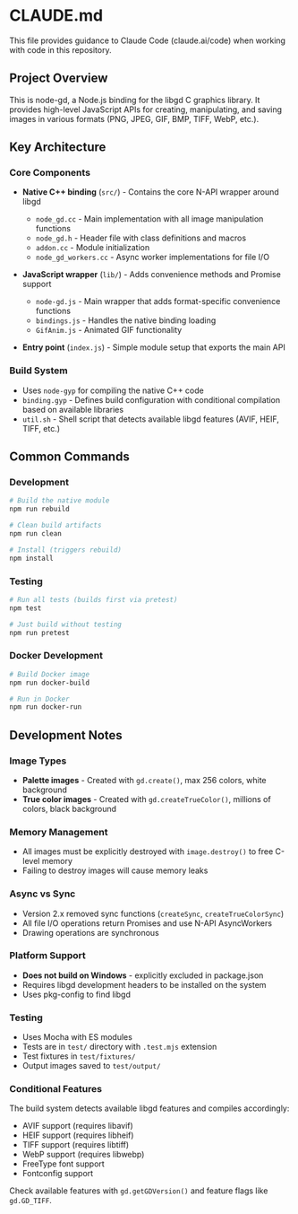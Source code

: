 # CLAUDE.md

This file provides guidance to Claude Code (claude.ai/code) when working with code in this repository.

## Project Overview

This is node-gd, a Node.js binding for the libgd C graphics library. It provides high-level JavaScript APIs for creating, manipulating, and saving images in various formats (PNG, JPEG, GIF, BMP, TIFF, WebP, etc.).

## Key Architecture

### Core Components

- **Native C++ binding** (`src/`) - Contains the core N-API wrapper around libgd
  - `node_gd.cc` - Main implementation with all image manipulation functions
  - `node_gd.h` - Header file with class definitions and macros
  - `addon.cc` - Module initialization
  - `node_gd_workers.cc` - Async worker implementations for file I/O

- **JavaScript wrapper** (`lib/`) - Adds convenience methods and Promise support
  - `node-gd.js` - Main wrapper that adds format-specific convenience functions
  - `bindings.js` - Handles the native binding loading
  - `GifAnim.js` - Animated GIF functionality

- **Entry point** (`index.js`) - Simple module setup that exports the main API

### Build System

- Uses `node-gyp` for compiling the native C++ code
- `binding.gyp` - Defines build configuration with conditional compilation based on available libraries
- `util.sh` - Shell script that detects available libgd features (AVIF, HEIF, TIFF, etc.)

## Common Commands

### Development
```bash
# Build the native module
npm run rebuild

# Clean build artifacts
npm run clean

# Install (triggers rebuild)
npm install
```

### Testing
```bash
# Run all tests (builds first via pretest)
npm test

# Just build without testing
npm run pretest
```

### Docker Development
```bash
# Build Docker image
npm run docker-build

# Run in Docker
npm run docker-run
```

## Development Notes

### Image Types
- **Palette images** - Created with `gd.create()`, max 256 colors, white background
- **True color images** - Created with `gd.createTrueColor()`, millions of colors, black background

### Memory Management
- All images must be explicitly destroyed with `image.destroy()` to free C-level memory
- Failing to destroy images will cause memory leaks

### Async vs Sync
- Version 2.x removed sync functions (`createSync`, `createTrueColorSync`)
- All file I/O operations return Promises and use N-API AsyncWorkers
- Drawing operations are synchronous

### Platform Support
- **Does not build on Windows** - explicitly excluded in package.json
- Requires libgd development headers to be installed on the system
- Uses pkg-config to find libgd

### Testing
- Uses Mocha with ES modules
- Tests are in `test/` directory with `.test.mjs` extension
- Test fixtures in `test/fixtures/`
- Output images saved to `test/output/`

### Conditional Features
The build system detects available libgd features and compiles accordingly:
- AVIF support (requires libavif)
- HEIF support (requires libheif) 
- TIFF support (requires libtiff)
- WebP support (requires libwebp)
- FreeType font support
- Fontconfig support

Check available features with `gd.getGDVersion()` and feature flags like `gd.GD_TIFF`.